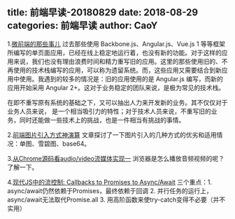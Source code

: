 title: 前端早读-20180829
date: 2018-08-29
categories: 前端早读
author: CaoY
---

1.[微前端的那些事儿](https://github.com/phodal/microfrontends/blob/master/README.md)
过去那些使用 Backbone.js、Angular.js、Vue.js 1 等等框架所编写的单页面应用，已经在线上稳定地运行着，也没有新的功能。对于这样的应用来说，我们也没有理由浪费时间和精力重写旧的应用。这里的那些使用旧的、不再使用的技术栈编写的应用，可以称为遗留系统。而，这些应用又需要结合到新应用中使用。我遇到的较多的情况是：旧的应用使用的是 Angular.js 编写，而新的应用开始采用 Angular 2+。这对于业务稳定的团队来说，是极为常见的技术栈。

在即不重写原有系统的基础之下，又可以抽出人力来开发新的业务。其不仅仅对于业务人员来说， 是一个相当吸引力的特性；对于技术人员来说，不重写旧的业务，同时还能做一些技术上的挑战，也是一件相当有挑战的事情。

2.[前端图片引入方式神演算](https://zhuanlan.zhihu.com/p/24315362)
文章探讨了一下图片引入的几种方式的优劣和适用情况：单图、雪碧图、base64。

3.[从Chrome源码看audio/video流媒体实现一](https://www.yinchengli.com/2018/07/08/chrome-media-stream/)
浏览器是怎么播放音频视频的呢？了解一下。

4.[现代JS中的流控制: Callbacks to Promises to Async/Await](https://www.zcfy.cc/article/flow-control-in-modern-js-callbacks-to-promises-to-async-await)
三个重点：1. async/await仍然依赖于Promises，最终依赖于回调 2. 并行任务的运行上，async/await无法取代Promise.all 3. 用高阶函数来使try-catch变得不必要（并不实用）